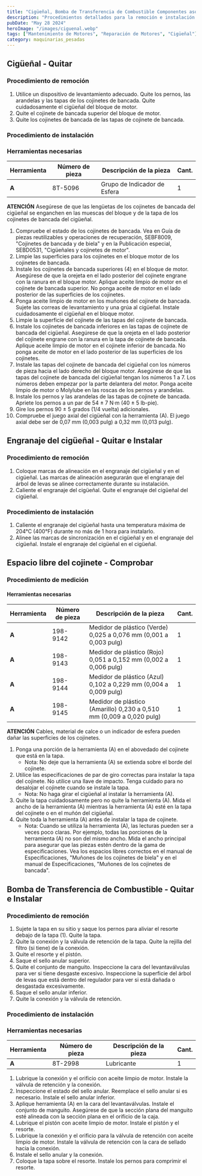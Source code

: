 ```yaml
---
title: "Cigüeñal, Bomba de Transferencia de Combustible Componentes asociados en Motores Caterpillar 3116 y 3126 "
description: "Procedimientos detallados para la remoción e instalación del cigüeñal y la bomba de transferencia de combustible en motores Caterpillar 3116 y 3126"
pubDate: "May 28 2024"
heroImage: "/images/ciguenal.webp"
tags: ["Mantenimiento de Motores", "Reparación de Motores", "Cigüeñal"]
category: maquinarias_pesadas
---
```


## Cigüeñal - Quitar

### Procedimiento de remoción

1. Utilice un dispositivo de levantamiento adecuado. Quite los pernos, las arandelas y las tapas de los cojinetes de bancada. Quite cuidadosamente el cigüeñal del bloque de motor.
2. Quite el cojinete de bancada superior del bloque de motor.
3. Quite los cojinetes de bancada de las tapas de cojinete de bancada.

### Procedimiento de instalación

### Herramientas necesarias

| Herramienta | Número de pieza | Descripción de la pieza      | Cant. |
| ----------- | --------------- | ---------------------------- | ----- |
| **A**       | 8T-5096         | Grupo de Indicador de Esfera | 1     |

**ATENCIÓN**
Asegúrese de que las lengüetas de los cojinetes de bancada del cigüeñal se enganchen en las muescas del bloque y de la tapa de los cojinetes de bancada del cigüeñal.

1. Compruebe el estado de los cojinetes de bancada. Vea en Guía de piezas reutilizables y operaciones de recuperación, SEBF8009, "Cojinetes de bancada y de biela" y en la Publicación especial, SEBD0531, "Cigüeñales y cojinetes de motor".
2. Limpie las superficies para los cojinetes en el bloque motor de los cojinetes de bancada.
3. Instale los cojinetes de bancada superiores (4) en el bloque de motor. Asegúrese de que la orejeta en el lado posterior del cojinete engrane con la ranura en el bloque motor. Aplique aceite limpio de motor en el cojinete de bancada superior. No ponga aceite de motor en el lado posterior de las superficies de los cojinetes.
4. Ponga aceite limpio de motor en los muñones del cojinete de bancada. Sujete las correas de levantamiento y una grúa al cigüeñal. Instale cuidadosamente el cigüeñal en el bloque motor.
5. Limpie la superficie del cojinete de las tapas del cojinete de bancada.
6. Instale los cojinetes de bancada inferiores en las tapas de cojinete de bancada del cigüeñal. Asegúrese de que la orejeta en el lado posterior del cojinete engrane con la ranura en la tapa de cojinete de bancada. Aplique aceite limpio de motor en el cojinete inferior de bancada. No ponga aceite de motor en el lado posterior de las superficies de los cojinetes.
7. Instale las tapas del cojinete de bancada del cigüeñal con los números de pieza hacia el lado derecho del bloque motor. Asegúrese de que las tapas del cojinete de bancada del cigüeñal tengan los números 1 a 7. Los números deben empezar por la parte delantera del motor. Ponga aceite limpio de motor o Molylube en las roscas de los pernos y arandelas.
8. Instale los pernos y las arandelas de las tapas de cojinete de bancada. Apriete los pernos a un par de 54 ± 7 N·m (40 ± 5 lb-pie).
9. Gire los pernos 90 ± 5 grados (1/4 vuelta) adicionales.
10. Compruebe el juego axial del cigüeñal con la herramienta (A). El juego axial debe ser de 0,07 mm (0,003 pulg) a 0,32 mm (0,013 pulg).

## Engranaje del cigüeñal - Quitar e Instalar

### Procedimiento de remoción

1. Coloque marcas de alineación en el engranaje del cigüeñal y en el cigüeñal. Las marcas de alineación asegurarán que el engranaje del árbol de levas se alinee correctamente durante su instalación.
2. Caliente el engranaje del cigüeñal. Quite el engranaje del cigüeñal del cigüeñal.

### Procedimiento de instalación

1. Caliente el engranaje del cigüeñal hasta una temperatura máxima de 204°C (400°F) durante no más de 1 hora para instalarlo.
2. Alinee las marcas de sincronización en el cigüeñal y en el engranaje del cigüeñal. Instale el engranaje del cigüeñal en el cigüeñal.

## Espacio libre del cojinete - Comprobar

### Procedimiento de medición

#### Herramientas necesarias

| Herramienta | Número de pieza | Descripción de la pieza                                              | Cant. |
| ----------- | --------------- | -------------------------------------------------------------------- | ----- |
| **A**       | 198-9142        | Medidor de plástico (Verde) 0,025 a 0,076 mm (0,001 a 0,003 pulg)    | 1     |
| **A**       | 198-9143        | Medidor de plástico (Rojo) 0,051 a 0,152 mm (0,002 a 0,006 pulg)     | 1     |
| **A**       | 198-9144        | Medidor de plástico (Azul) 0,102 a 0,229 mm (0,004 a 0,009 pulg)     | 1     |
| **A**       | 198-9145        | Medidor de plástico (Amarillo) 0,230 a 0,510 mm (0,009 a 0,020 pulg) | 1     |

**ATENCIÓN**
Cables, material de calce o un indicador de esfera pueden dañar las superficies de los cojinetes.

1. Ponga una porción de la herramienta (A) en el abovedado del cojinete que está en la tapa.
   - Nota: No deje que la herramienta (A) se extienda sobre el borde del cojinete.
2. Utilice las especificaciones de par de giro correctas para instalar la tapa del cojinete. No utilice una llave de impacto. Tenga cuidado para no desalojar el cojinete cuando se instale la tapa.
   - Nota: No haga girar el cigüeñal al instalar la herramienta (A).
3. Quite la tapa cuidadosamente pero no quite la herramienta (A). Mida el ancho de la herramienta (A) mientras la herramienta (A) esté en la tapa del cojinete o en el muñón del cigüeñal.
4. Quite toda la herramienta (A) antes de instalar la tapa de cojinete.
   - Nota: Cuando se utiliza la herramienta (A), las lecturas pueden ser a veces poco claras. Por ejemplo, todas las porciones de la herramienta (A) no son del mismo ancho. Mida el ancho principal para asegurar que las piezas estén dentro de la gama de especificaciones. Vea los espacios libres correctos en el manual de Especificaciones, "Muñones de los cojinetes de biela" y en el manual de Especificaciones, "Muñones de los cojinetes de bancada".

## Bomba de Transferencia de Combustible - Quitar e Instalar

### Procedimiento de remoción

1. Sujete la tapa en su sitio y saque los pernos para aliviar el resorte debajo de la tapa (1). Quite la tapa.
2. Quite la conexión y la válvula de retención de la tapa. Quite la rejilla del filtro (si tiene) de la conexión.
3. Quite el resorte y el pistón.
4. Saque el sello anular superior.
5. Quite el conjunto de manguito. Inspeccione la cara del levantaválvulas para ver si tiene desgaste excesivo. Inspeccione la superficie del árbol de levas que está dentro del regulador para ver si está dañada o desgastada excesivamente.
6. Saque el sello anular inferior.
7. Quite la conexión y la válvula de retención.

### Procedimiento de instalación

### Herramientas necesarias

| Herramienta | Número de pieza | Descripción de la pieza | Cant. |
| ----------- | --------------- | ----------------------- | ----- |
| **A**       | 8T-2998         | Lubricante              | 1     |

1. Lubrique la conexión y el orificio con aceite limpio de motor. Instale la válvula de retención y la conexión.
2. Inspeccione el estado del sello anular. Reemplace el sello anular si es necesario. Instale el sello anular inferior.
3. Aplique herramienta (A) en la cara del levantaválvulas. Instale el conjunto de manguito. Asegúrese de que la sección plana del manguito esté alineada con la sección plana en el orificio de la caja.
4. Lubrique el pistón con aceite limpio de motor. Instale el pistón y el resorte.
5. Lubrique la conexión y el orificio para la válvula de retención con aceite limpio de motor. Instale la válvula de retención con la cara de sellado hacia la conexión.
6. Instale el sello anular y la conexión.
7. Coloque la tapa sobre el resorte. Instale los pernos para comprimir el resorte.

